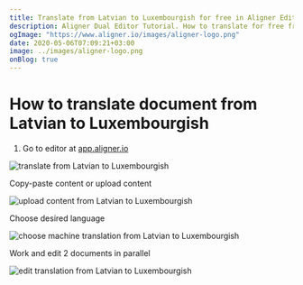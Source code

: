 ```yaml
---
title: Translate from Latvian to Luxembourgish for free in Aligner Editor
description: Aligner Dual Editor Tutorial. How to translate for free from Latvian to Luxembourgish. Aligner is multilingual document management platform. 
ogImage: "https://www.aligner.io/images/aligner-logo.png"
date: 2020-05-06T07:09:21+03:00
image: ../images/aligner-logo.png
onBlog: true
---
```


# How to translate document from Latvian to Luxembourgish

1. Go to editor at [app.aligner.io](https://app.aligner.io "Aligner App web page")

![translate from Latvian to Luxembourgish](../aligner-blank-editor.png "translate from Latvian to Luxembourgish")

Copy-paste content or upload content

![upload content from Latvian to Luxembourgish](../aligner-uploaded-document.png "upload content from Latvian to Luxembourgish")

Choose desired language

![choose machine translation from Latvian to Luxembourgish](../aligner-language-dropdown.png "choose machine translation from Latvian to Luxembourgish")

Work and edit 2 documents in parallel

![edit translation from Latvian to Luxembourgish](../aligner-double-sitded-editor.png "edit translation from Latvian to Luxembourgish")

